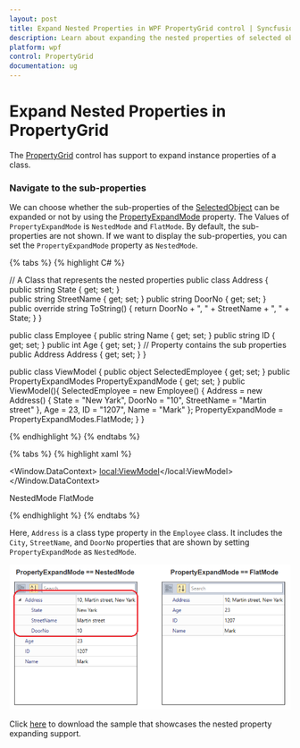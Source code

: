 ```yaml
---
layout: post
title: Expand Nested Properties in WPF PropertyGrid control | Syncfusion
description: Learn about expanding the nested properties of selected object in Syncfusion WPF PropertyGrid control and more details.
platform: wpf
control: PropertyGrid 
documentation: ug
---
```


# Expand Nested Properties in PropertyGrid

The [PropertyGrid](https://www.syncfusion.com/wpf-ui-controls/propertygrid) control has support to expand instance properties of a class.

###  Navigate to the sub-properties

We can choose whether the sub-properties of the [SelectedObject](https://help.syncfusion.com/cr/wpf/Syncfusion.PropertyGrid.Wpf~Syncfusion.Windows.PropertyGrid.PropertyGrid~SelectedObject.html) can be expanded or not by using the [PropertyExpandMode](https://help.syncfusion.com/cr/wpf/Syncfusion.PropertyGrid.Wpf~Syncfusion.Windows.PropertyGrid.PropertyGrid~PropertyExpandMode.html) property. The Values of `PropertyExpandMode` is `NestedMode` and `FlatMode`. By default, the sub-properties are not shown.  If we want to display the sub-properties, you can set the `PropertyExpandMode`  property as `NestedMode`.

{% tabs %}
{% highlight C# %}

// A Class that represents the nested properties
public class Address {
    public string State { get; set; }        
    public string StreetName { get; set; }
    public string DoorNo { get; set; }
    public override string ToString() {
        return DoorNo + ", " + StreetName + ", " + State;
    }
}

public class Employee {
    public string Name { get; set; }
    public string ID { get; set; }
    public int Age { get; set; }
    // Property contains the sub properties
    public Address Address { get; set; }
}

public class ViewModel
{
    public object SelectedEmployee { get; set; }
    public PropertyExpandModes PropertyExpandMode { get; set; }
    public ViewModel(){
        SelectedEmployee = new Employee() { Address = new Address() { State = "New Yark", DoorNo = "10", StreetName = "Martin street" }, Age = 23, ID = "1207", Name = "Mark" };
        PropertyExpandMode = PropertyExpandModes.FlatMode;
    }
}

{% endhighlight  %}
{% endtabs %}

{% tabs %}
{% highlight xaml %}

<Window.DataContext>
    <local:ViewModel></local:ViewModel>
</Window.DataContext>

<Grid>
    <Grid.ColumnDefinitions>
        <ColumnDefinition></ColumnDefinition>
        <ColumnDefinition Width="200"></ColumnDefinition>
    </Grid.ColumnDefinitions>
    <syncfusion:PropertyGrid PropertyExpandMode="{Binding PropertyExpandMode, Mode=TwoWay}" SelectedObject="{Binding SelectedEmployee }" Grid.Column="0" Name="propertyGrid1" Height="300" Width="300" />
    <StackPanel HorizontalAlignment="Center" VerticalAlignment="Center" Grid.Column="1">
        <TextBlock FontWeight="Normal" FontFamily="Segoe UI" FontSize="13" Margin="3" Text ="Nested Property Mode" />
        <ComboBox FontWeight="Bold" FontFamily="Segoe UI" FontSize="13" SelectedValue="{Binding PropertyExpandMode, Mode=TwoWay}"  Margin="3" Name="nestedProperties"  >
            <syncfusion:PropertyExpandModes>NestedMode</syncfusion:PropertyExpandModes>
            <syncfusion:PropertyExpandModes>FlatMode</syncfusion:PropertyExpandModes>
        </ComboBox>
    </StackPanel>
</Grid>

{% endhighlight  %}
{% endtabs %}

Here, `Address` is a class type property in the `Employee` class. It includes the `City`, `StreetName`, and `DoorNo` properties that are shown by setting `PropertyExpandMode` as `NestedMode`.

![PropertyGrid show the sub properties](Expand-Nested-Properties_images/Expand-Nested-Properties.png)

Click [here](https://github.com/SyncfusionExamples/wpf-property-grid-examples/tree/master/Samples/PropertyGrid-Nested_Properties) to download the sample that showcases the nested property expanding support.